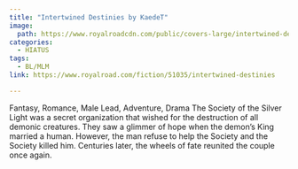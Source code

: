 ```yaml
---
title: "Intertwined Destinies by KaedeT"
image:
  path: https://www.royalroadcdn.com/public/covers-large/intertwined-destinies-aadar61xare.jpg
categories:
  - HIATUS
tags:
  - BL/MLM
link: https://www.royalroad.com/fiction/51035/intertwined-destinies

---
```

Fantasy, Romance, Male Lead, Adventure, Drama
The Society of the Silver Light was a secret organization that wished for the destruction of all demonic creatures. They saw a glimmer of hope when the demon’s King married a human. However, the man refuse to help the Society and the Society killed him.
Centuries later, the wheels of fate reunited the couple once again. 


